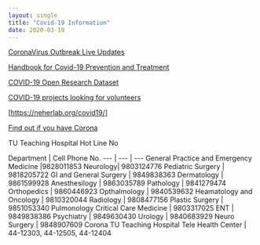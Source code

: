 ```yaml
---
layout: single
title: "Covid-19 Information"
date: 2020-03-19
---
```



[CoronaVirus Outbreak Live Updates](https://www.worldometers.info/coronavirus/)

[Handbook for Covid-19 Prevention and Treatment](https://video-intl.alicdn.com/Handbook%20of%20COVID-19%20Prevention%20and%20Treatment.pdf?spm=a3c0i.14138300.8102420620.download.5da1647fUkZuXY&file=Handbook%20of%20COVID-19%20Prevention%20and%20Treatment.pdf)

[COVID-19 Open Research Dataset](https://pages.semanticscholar.org/coronavirus-research)

[COVID-19 projects looking for volunteers](https://helpwithcovid.com/)

[https://neherlab.org/covid19/]

[Find out if you have Corona](https://covid.apollo247.com/)

TU Teaching Hospital Hot Line No

Department | Cell Phone No.
--- | --- | ---
General Practice and Emergency Medicine |9828011853 
Neurology| 9803124776 
Pediatric Surgery | 9818205722
GI and General Surgery | 9849838363
Dermatology | 9861599928
Anesthesilogy | 9863035789
Pathology | 9841279474
Orthopedics | 9860446923
Opthalmology | 9840539632
Heamatology and Oncology | 9810320044
Radiology | 9808477156
Plastic Surgery | 9851053340
Pulmonology Critical Care Medicine | 9803317025
ENT | 9849838386
Psychiatry | 9849630430
Urology | 9840683929
Neuro Surgery | 9848907609
Corona TU Teaching Hospital Tele Health Center | 44-12303, 44-12505, 44-12404